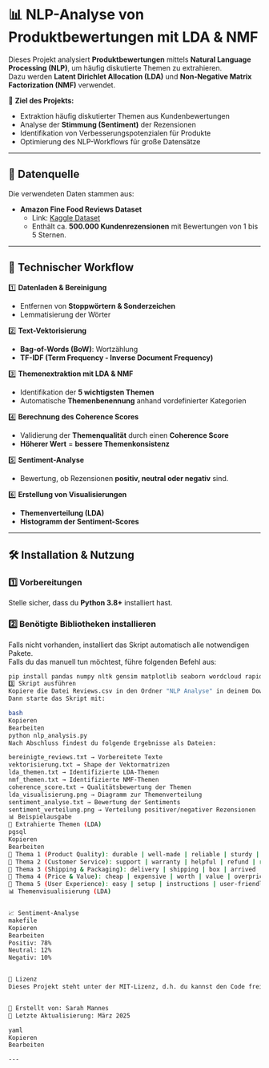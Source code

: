 # 📊 NLP-Analyse von Produktbewertungen mit LDA & NMF

Dieses Projekt analysiert **Produktbewertungen** mittels **Natural Language Processing (NLP)**, um häufig diskutierte Themen zu extrahieren.  
Dazu werden **Latent Dirichlet Allocation (LDA)** und **Non-Negative Matrix Factorization (NMF)** verwendet.

🚀 **Ziel des Projekts:**  
- Extraktion häufig diskutierter Themen aus Kundenbewertungen
- Analyse der **Stimmung (Sentiment)** der Rezensionen
- Identifikation von Verbesserungspotenzialen für Produkte
- Optimierung des NLP-Workflows für große Datensätze

---

## 📂 **Datenquelle**
Die verwendeten Daten stammen aus:
- **Amazon Fine Food Reviews Dataset**  
  - Link: [Kaggle Dataset](https://www.kaggle.com/datasets/snap/amazon-fine-food-reviews)
  - Enthält ca. **500.000 Kundenrezensionen** mit Bewertungen von 1 bis 5 Sternen.

---

## 🔧 **Technischer Workflow**

1️⃣ **Datenladen & Bereinigung**
   - Entfernen von **Stoppwörtern & Sonderzeichen**
   - Lemmatisierung der Wörter

2️⃣ **Text-Vektorisierung**
   - **Bag-of-Words (BoW)**: Wortzählung
   - **TF-IDF (Term Frequency - Inverse Document Frequency)**

3️⃣ **Themenextraktion mit LDA & NMF**
   - Identifikation der **5 wichtigsten Themen**
   - Automatische **Themenbenennung** anhand vordefinierter Kategorien

4️⃣ **Berechnung des Coherence Scores**
   - Validierung der **Themenqualität** durch einen **Coherence Score**  
   - **Höherer Wert** = **bessere Themenkonsistenz**

5️⃣ **Sentiment-Analyse**
   - Bewertung, ob Rezensionen **positiv, neutral oder negativ** sind.

6️⃣ **Erstellung von Visualisierungen**
   - **Themenverteilung (LDA)**
   - **Histogramm der Sentiment-Scores**

---

## 🛠 **Installation & Nutzung**

### 1️⃣ **Vorbereitungen**
Stelle sicher, dass du **Python 3.8+** installiert hast.  

### 2️⃣ **Benötigte Bibliotheken installieren**
Falls nicht vorhanden, installiert das Skript automatisch alle notwendigen Pakete.  
Falls du das manuell tun möchtest, führe folgenden Befehl aus:

```bash
pip install pandas numpy nltk gensim matplotlib seaborn wordcloud rapidfuzz scikit-learn
3️⃣ Skript ausführen
Kopiere die Datei Reviews.csv in den Ordner "NLP Analyse" in deinem Download-Verzeichnis.
Dann starte das Skript mit:

bash
Kopieren
Bearbeiten
python nlp_analysis.py
Nach Abschluss findest du folgende Ergebnisse als Dateien:

bereinigte_reviews.txt → Vorbereitete Texte
vektorisierung.txt → Shape der Vektormatrizen
lda_themen.txt → Identifizierte LDA-Themen
nmf_themen.txt → Identifizierte NMF-Themen
coherence_score.txt → Qualitätsbewertung der Themen
lda_visualisierung.png → Diagramm zur Themenverteilung
sentiment_analyse.txt → Bewertung der Sentiments
sentiment_verteilung.png → Verteilung positiver/negativer Rezensionen
📊 Beispielausgabe
🔹 Extrahierte Themen (LDA)
pgsql
Kopieren
Bearbeiten
🔹 Thema 1 (Product Quality): durable | well-made | reliable | sturdy | broken | defective
🔹 Thema 2 (Customer Service): support | warranty | helpful | refund | return | replacement
🔹 Thema 3 (Shipping & Packaging): delivery | shipping | box | arrived | damaged | fast
🔹 Thema 4 (Price & Value): cheap | expensive | worth | value | overpriced | discount
🔹 Thema 5 (User Experience): easy | setup | instructions | user-friendly | comfortable
📊 Themenvisualisierung (LDA)


📈 Sentiment-Analyse
makefile
Kopieren
Bearbeiten
Positiv: 78%
Neutral: 12%
Negativ: 10%


📝 Lizenz
Dieses Projekt steht unter der MIT-Lizenz, d.h. du kannst den Code frei nutzen, verändern und weiterverbreiten.


🚀 Erstellt von: Sarah Mannes
📅 Letzte Aktualisierung: März 2025

yaml
Kopieren
Bearbeiten

---




